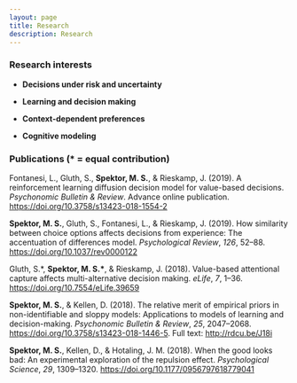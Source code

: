 ```yaml
---
layout: page
title: Research
description: Research
---
```

<h3 id="research-interests">Research interests</h3>
<ul>
    <li>
    <p><span><strong>Decisions under risk and uncertainty</strong></span></p>
    </li>
    <li>
    <p><span><strong>Learning and decision making</strong></span></p>
    </li>
    <li>
    <p><span><strong>Context-dependent preferences</strong></span></p>
    </li>
    <li>
    <p><span><strong>Cognitive modeling</strong></span></p>
    </li>
</ul>

<h3 id="publications-equal-contribution">Publications (* = equal contribution)</h3>
<div id="refs" class="references">
<div id="ref-Fontanesi2019">
<p>Fontanesi, L., Gluth, S., <strong>Spektor, M. S.</strong>, &amp; Rieskamp, J. (2019). A reinforcement learning diffusion decision model for value-based decisions. <em>Psychonomic Bulletin &amp; Review</em>. Advance online publication. <a href="https://doi.org/10.3758/s13423-018-1554-2" class="uri">https://doi.org/10.3758/s13423-018-1554-2</a></p>
</div>
<div id="ref-Spektor2019">
<p><strong>Spektor, M. S.</strong>, Gluth, S., Fontanesi, L., &amp; Rieskamp, J. (2019). How similarity between choice options affects decisions from experience: The accentuation of differences model. <em>Psychological Review</em>, <em>126</em>, 52&ndash;88. <a href="https://doi.org/10.1037/rev0000122" class="uri">https://doi.org/10.1037/rev0000122</a></p>
</div>
<div id="ref-Gluth3018">
<p>Gluth, S.*, <strong>Spektor, M. S.*</strong>, &amp; Rieskamp, J. (2018). Value-based attentional capture affects multi-alternative decision making. <em>eLife</em>, <em>7</em>, 1&ndash;36. <a href="https://doi.org/10.7554/eLife.39659" class="uri">https://doi.org/10.7554/eLife.39659</a></p>
</div>
<div id="ref-Spektor2018">
<p><strong>Spektor, M. S.</strong>, &amp; Kellen, D. (2018). The relative merit of empirical priors in non-identifiable and sloppy models: Applications to models of learning and decision-making. <em>Psychonomic Bulletin &amp; Review</em>, <em>25</em>, 2047&ndash;2068. <a href="https://doi.org/10.3758/s13423-018-1446-5" class="uri">https://doi.org/10.3758/s13423-018-1446-5</a>. Full text: <a href="http://rdcu.be/J18i" class="uri">http://rdcu.be/J18i</a></p>
</div>
<div id="ref-Spektor2018a">
<p><strong>Spektor, M. S.</strong>, Kellen, D., &amp; Hotaling, J. M. (2018). When the good looks bad: An experimental exploration of the repulsion effect. <em>Psychological Science</em>, <em>29</em>, 1309&ndash;1320. <a href="https://doi.org/10.1177/0956797618779041" class="uri">https://doi.org/10.1177/0956797618779041</a></p>
</div>
</div>
<p>&nbsp;</p>
